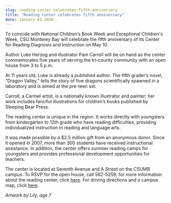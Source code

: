 ```yaml
---
slug: reading-center-celebrates-fifth-anniversary
title: "Reading Center celebrates fifth anniversary"
date: January 01 2020
---
```


<p>To coincide with National Children’s Book Week and Exceptional Children's Week, CSU Monterey Bay will celebrate the fifth anniversary of its Center for Reading Diagnosis and Instruction on May 10.
</p><p>Author Luke Herzog and illustrator Pam Carroll will be on hand as the center commemorates five years of serving the tri-county community with an open house from 3 to 5 p.m.
</p><p>At 11 years old, Luke is already a published author. The fifth grader’s novel, “Dragon Valley,” tells the story of five dragons scientifically spawned in a laboratory and is aimed at the pre-teen set.
</p><p>Carroll, a Carmel artist, is a nationally known illustrator and painter; her work includes fanciful illustrations for children’s books published by Sleeping Bear Press.
</p><p>The reading center is unique in the region. It works directly with youngsters from kindergarten to 12th grade who have reading difficulties, providing individualized instruction in reading and language arts.
</p><p>It was made possible by a $2.5 million gift from an anonymous donor. Since it opened in 2007, more than 300 students have received instructional assistance. In addition, the center offers summer reading camps for youngsters and provides professional development opportunities for teachers.
</p><p>The center is located at Seventh Avenue and A Street on the CSUMB campus. To RSVP for the open house, call 582-5259; for more information about the reading center, click <a href="http://readingcenter.csumb.edu/">here</a>. For driving directions and a campus map, click <a href="http://csumb.edu/map">here</a>.
</p><p><em>Artwork by Lily, age 7</em>
</p>
